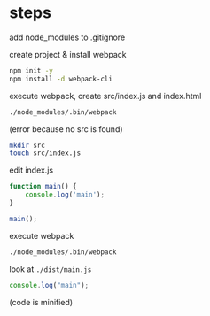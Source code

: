# steps

add node_modules to .gitignore

create project & install webpack

```sh
npm init -y
npm install -d webpack-cli 
```

execute webpack, create src/index.js and index.html

```sh
./node_modules/.bin/webpack
```

(error because no src is found)

```sh
mkdir src
touch src/index.js
```

edit index.js

```js
function main() {
	console.log('main');
}

main();
```

execute webpack

```sh
./node_modules/.bin/webpack
```

look at `./dist/main.js`

```js
console.log("main");
```

(code is minified)
